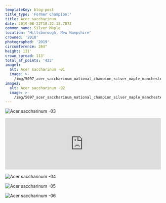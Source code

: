 ```yaml
---
templateKey: blog-post
title_type: 'Former Champion:'
title: Acer saccharinum
date: 2019-08-22T18:22:12.787Z
common_name: Silver Maple
location: 'Hillsborough, New Hampshire'
crowned: '2018'
photographed: '2019'
circumference: 264"
height: 131'
crown_spread: 113'
total_af_points: '422'
image1:
  alt: Acer saccharinum -01
  image: >-
    /img/5097_acer_saccharinum_national_champion_silver_maple_manchester_nh_08-23-2019_american_forests_brian_kelley_base.jpg
image2:
  alt: Acer saccharinum -02
  image: >-
    /img/5097_acer_saccharinum_national_champion_silver_maple_manchester_nh_08-23-2019_american_forests_brian_kelley_from_road.jpg
---
```

![Acer saccharinum -03](/img/5097_acer_saccharinum_national_champion_silver_maple_manchester_nh_08-23-2019_american_forests_brian_kelley_full.jpg)

<iframe width="100%" height="166" scrolling="no" frameborder="no" allow="autoplay" src="https://w.soundcloud.com/player/?url=https%3A//api.soundcloud.com/tracks/684345133&color=%23ff5500&auto_play=false&hide_related=false&show_comments=true&show_user=true&show_reposts=false&show_teaser=true"></iframe>

![Acer saccharinum -04](/img/5097_acer_saccharinum_national_champion_silver_maple_manchester_nh_08-23-2019_american_forests_brian_kelley_leaf_front.jpg)

![Acer saccharinum -05](/img/5097_acer_saccharinum_national_champion_silver_maple_manchester_nh_08-23-2019_american_forests_brian_kelley_leaf_back.jpg)

![Acer saccharinum -06](/img/5097_acer_saccharinum_national_champion_silver_maple_manchester_nh_08-23-2019_american_forests_brian_kelley_scale.jpg)
